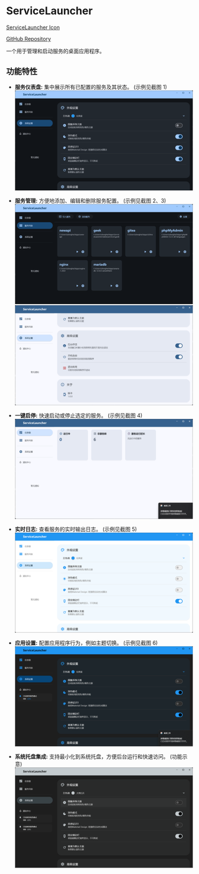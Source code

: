 # ServiceLauncher

[ServiceLauncher Icon](assets/icons/app_icon.png)

[GitHub Repository](https://github.com/haiyewei/ServiceLauncher)

一个用于管理和启动服务的桌面应用程序。

## 功能特性

* **服务仪表盘:** 集中展示所有已配置的服务及其状态。 (示例见截图 1)
    ![服务仪表盘](assets/screenshots/1.png)

* **服务管理:** 方便地添加、编辑和删除服务配置。 (示例见截图 2、3)
    ![编辑服务](assets/screenshots/2.png)
    ![服务列表](assets/screenshots/3.png)

* **一键启停:** 快速启动或停止选定的服务。 (示例见截图 4)
    ![启动服务](assets/screenshots/4.png)

* **实时日志:** 查看服务的实时输出日志。 (示例见截图 5)
    ![服务日志](assets/screenshots/5.png)

* **应用设置:** 配置应用程序行为，例如主题切换。 (示例见截图 6)
    ![应用设置](assets/screenshots/6.png)

* **系统托盘集成:** 支持最小化到系统托盘，方便后台运行和快速访问。 (功能示意)
    ![系统托盘相关](assets/screenshots/7.png)
